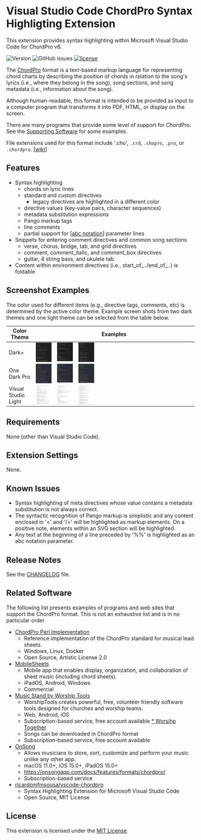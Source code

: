 # Visual Studio Code ChordPro Syntax Highligting Extension

This extension provides syntax highlighting within Microsoft Visual Studio Code for ChordPro v6.

![Version](https://img.shields.io/github/v/release/mlos100/vscode-chordpro)
![GitHub issues](https://img.shields.io/github/issues/mlos100/vscode-chordpro)
[![license](https://img.shields.io/github/license/mlos100/vscode-chordpro)](LICENSE.txt)

The [ChordPro](https://www.chordpro.org/) format is a  text-based markup language for representing chord charts by describing the position of chords in relation to the song's lyrics (i.e., where they belong in the song), song sections, and song metadata (i.e., information about the song).

Although human-readable, this format is intended to be provided as input to a computer
program that transforms it into PDF, HTML, or display on the screen.

There are many programs that provide some level of support for ChordPro. See the 
[Supporting Software](#Supporting-Software) for some examples.

File extensions used for this format include '.cho', `.crd`, `.chopro`, `.pro`, or
`.chordpro`. [[wiki](https://en.wikipedia.org/wiki/ChordPro)]

## Features

- Syntax highlighting
   - chords on lyric lines
   - standard and custom directives
      - legacy directives are highlighted in a different color
   - directive values (key-value pairs, character sequences)
   - metadata substitution expressions
   - Pango markup tags
   - line comments
   - partial support for [[abc notation](https://abcnotation.com/)] parameter lines
- Snippets for entering comment directives and common song sections
   - verse, chorus, bridge, tab, and grid directives
   - comment, comment_italic, and comment_box directives
   - guitar, 4 string bass, and ukulele tab
- Content within environment directives (i.e., start_of_../end_of_..) is foldable

## Screenshot Examples
The color used for different items (e.g., directive tags, comments, etc) is determined by the active color theme. Example screen shots from two dark themes and one light theme can be selected from the table below.

| Color Theme | Examples |
|-------------|----------|
| Dark+ |<a href="./images/Dark+_01.png"><img src="images/Dark+_01.png" alt="Dark+ Image 1" width="10%" valign="top"/></a> &nbsp;&nbsp; <a href="./images/Dark+_02.png"><img src="images/Dark+_02.png" alt="Dark+ Image 2" width="10%" valign="top"/></a> &nbsp;&nbsp; <a href="./images/Dark+_03.png"><img src="images/Dark+_03.png" alt="Dark+ Image 3" width="10%" valign="top"/></a> |
| One Dark Pro  |  <a href="./images/OneDarkPro_01.png"><img src="images/OneDarkPro_01.png" alt="One Dark Pro Image 1" width="10%" valign="top"/></a> &nbsp;&nbsp; <a href="images/OneDarkPro_02.png"><img src="images/OneDarkPro_02.png" alt="One Dark Pro Image 2" width="10%" valign="top"/></a> &nbsp;&nbsp; <a href="images/OneDarkPro_03.png"><img src="images/OneDarkPro_03.png" alt="OneDarkPro Image 3" width="10%" valign="top"/></a> |
| Visual Studio Light  |  <a href="images/VisualStudioLight_01.png"><img src="images/VisualStudioLight_01.png" alt="Visual Studio Light Image 1" width="10%" valign="top"/></a> &nbsp;&nbsp; <a href="images/VisualStudioLight_02.png"><img src="images/VisualStudioLight_02.png" alt="Visual Studio Light Image 2" width="10%" valign="top"/></a> &nbsp;&nbsp; <a href="images/VisualStudioLight_03.png"><img src="images/VisualStudioLight_03.png" alt="Visual Studio Light Image 3" width="10%" valign="top"/></a> |

## Requirements

None (other than Visual Studio Code).

## Extension Settings

None.

## Known Issues

- Syntax highlighting of meta directives whose value contains a metadata substitution is not always correct.
- The syntactic recognition of Pango markup is simplistic and any content enclosed in '<' and '/>' will be highlighted as markup elements. On a positive note, elements within an SVG section will be highlighted.
- Any text at the beginning of a line preceded by '%%' is highlighted as an abc notation parameter.

## Release Notes

See the [CHANGELOG](CHANGELOG.md) file.


## Related Software
The following list presents examples of programs and web sites that support the ChordPro format. This is not an exhaustive list and is in no particular order

* [ChordPro Perl Implementation](https://github.com/ChordPro/chordpro)
   * Reference implementation of the ChordPro standard for musical lead sheets.
   * Windows, Linux, Docker
   * Open Source, Artistic License 2.0
* [MobileSheets](https://zubersoft.com/mobilesheets/)
   - Mobile app that enables display, organization, and collaboration of sheet music (including chord sheets).
   * iPadOS, Android, Windows
   * Commercial
* [Music Stand by Worship Tools](https://www.worshiptools.com/en-us/music-stand)
   * WorshipTools creates powerful, free, volunteer friendly software tools designed for churches and worship teams.
   * Web, Android, iOS
   * Subscription-based service, free account available
[* Worsihp Together](https://worshiptogether.com)
   * Songs can be downloaded in ChordPro format
   * Subscription-based service, free account available
* [OnSong](https://onsongapp.com/)
   - Allows musicians to store, sort, customize and perform your music unlike any other app.
   * macOS 11.0+, iOS 15.0+, iPadOS 15.0+
   * https://onsongapp.com/docs/features/formats/chordpro/
   * Subscription-based service
* [ricardomfmsousa/vscode-chordpro](https://github.com/ricardomfmsousa/vscode-chordpro)
   * Syntax Highlighting Extension for Microsoft Visual Studio Code
   * Open Source, MIT License

## License

This extension is licensed under the [MIT License](LICENSE.txt).
